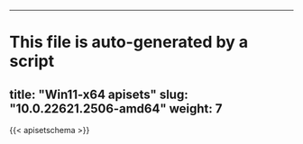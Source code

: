 
---
# This file is auto-generated by a script
title: "Win11-x64 apisets"
slug: "10.0.22621.2506-amd64"
weight: 7
---

{{< apisetschema >}}


